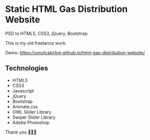 # Static HTML Gas Distribution Website
PSD to HTML5, CSS3, jQuery, Bootstrap.

This is my old freelance work.

Demo: https://umutcakirbm.github.io/html-gas-distribution-website/

## Technologies
- HTML5
- CSS3
- Javascript
- jQuery
- Bootstrap
- Animate.css
- OWL Slider Library
- Swiper Slider Library
- Adobe Photoshop

Thank you 👨🏻‍💻
